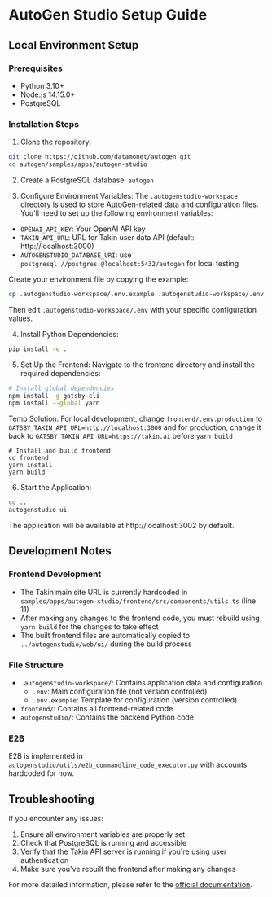 # AutoGen Studio Setup Guide

## Local Environment Setup

### Prerequisites
- Python 3.10+
- Node.js 14.15.0+
- PostgreSQL

### Installation Steps

1. Clone the repository:
```bash
git clone https://github.com/datamonet/autogen.git
cd autogen/samples/apps/autogen-studio
```

2. Create a PostgreSQL database: `autogen`

3. Configure Environment Variables:
The `.autogenstudio-workspace` directory is used to store AutoGen-related data and configuration files. You'll need to set up the following environment variables:

- `OPENAI_API_KEY`: Your OpenAI API key
- `TAKIN_API_URL`: URL for Takin user data API (default: http://localhost:3000)
- `AUTOGENSTUDIO_DATABASE_URI`: use `postgresql://postgres:@localhost:5432/autogen` for local testing

Create your environment file by copying the example:
```bash
cp .autogenstudio-workspace/.env.example .autogenstudio-workspace/.env
```

Then edit `.autogenstudio-workspace/.env` with your specific configuration values.

4. Install Python Dependencies:
```bash
pip install -e .
```

5. Set Up the Frontend:
Navigate to the frontend directory and install the required dependencies:
```bash
# Install global dependencies
npm install -g gatsby-cli
npm install --global yarn
```
Temp Solution: For local development, change `frontend/.env.production` to `GATSBY_TAKIN_API_URL=http://localhost:3000` and for production, change it back to `GATSBY_TAKIN_API_URL=https://takin.ai` before `yarn build`

```
# Install and build frontend
cd frontend
yarn install
yarn build
```

6. Start the Application:
```bash
cd ..
autogenstudio ui
```

The application will be available at http://localhost:3002 by default.

## Development Notes

### Frontend Development
- The Takin main site URL is currently hardcoded in `samples/apps/autogen-studio/frontend/src/components/utils.ts` (line 11)
- After making any changes to the frontend code, you must rebuild using `yarn build` for the changes to take effect
- The built frontend files are automatically copied to `../autogenstudio/web/ui/` during the build process

### File Structure
- `.autogenstudio-workspace/`: Contains application data and configuration
  - `.env`: Main configuration file (not version controlled)
  - `.env.example`: Template for configuration (version controlled)
- `frontend/`: Contains all frontend-related code
- `autogenstudio/`: Contains the backend Python code

### E2B

E2B is implemented in `autogenstudio/utils/e2b_commandline_code_executor.py` with accounts hardcoded for now.

## Troubleshooting

If you encounter any issues:
1. Ensure all environment variables are properly set
2. Check that PostgreSQL is running and accessible
3. Verify that the Takin API server is running if you're using user authentication
4. Make sure you've rebuilt the frontend after making any changes

For more detailed information, please refer to the [official documentation](https://microsoft.github.io/autogen/).